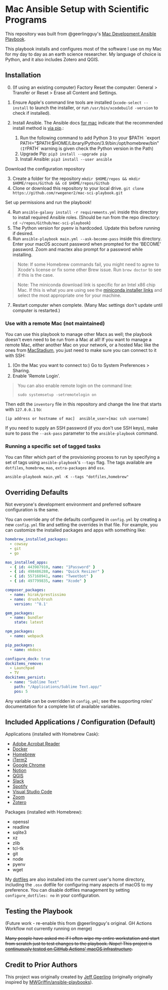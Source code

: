 # Mac Ansible Setup with Scientific Programs

This repository was built from @geerlingguy's [Mac Development Ansible Playbook](https://github.com/geerlingguy/mac-dev-playbook).

This playbook installs and configures most of the software I use on my Mac for my day to day as an earth science researcher. My language of choice is Python, and it also includes Zotero and QGIS.

## Installation
  0. (If using an existing computer) Factory Reset the computer: General > Transfer or Reset > Erase all Content and Settings.

  1. Ensure Apple's command line tools are installed (`xcode-select --install` to launch the installer, or run `/usr/bin/xcodebuild -version` to check if installed). 
  2. Install Ansible. The Ansible docs [for mac](https://docs.ansible.com/ansible/2.9/installation_guide/intro_installation.html#installing-ansible-on-macos ) indicate that the recommended install method is [via pip](https://docs.ansible.com/ansible/2.9/installation_guide/intro_installation.html#from-pip).:

     1. Run the following command to add Python 3 to your $PATH: `export PATH="$PATH:$HOME/Library/Python/3.9/bin:/opt/homebrew/bin"` (If `PATH` warning is given check the Python version in the Path)
     2. Upgrade Pip: `pip3 install --upgrade pip`
     3. Install Ansible: `pip3 install --user ansible`


  Download the configuration repository

  3. Create a folder for the repository `mkdir $HOME/repos && mkdir $HOME/repos/Github && cd $HOME/repos/Github`
  3. Clone or download this repository to your local drive. `git clone https://github.com/rwegener2/mac-sci-playbook.git`

  Set up permissions and run the playbook!

  4. Run `ansible-galaxy install -r requirements.yml` inside this directory to install required Ansible roles. (Should be run from the repo directory: `cd ~/repos/Github/mac-sci-playbook`)
  5. The Python version for pyenv is hardcoded. Update this before running if desired.
  6. Run `ansible-playbook main.yml --ask-become-pass` inside this directory. Enter your macOS account password when prompted for the 'BECOME' password. Zoom and mactex also prompt for a password while installing.

> Note: If some Homebrew commands fail, you might need to agree to Xcode's license or fix some other Brew issue. Run `brew doctor` to see if this is the case.

> Note: The miniconda download link is specific for an Intel x86 chip Mac. If this is what you are using see the [miniconda installer links](https://docs.anaconda.com/free/miniconda/index.html#latest-miniconda-installer-links) and select the most appropriate one for your machine.

  7. Restart computer when complete. (Many Mac settings don't update until computer is restarted.)

### Use with a remote Mac (not maintained)

You can use this playbook to manage other Macs as well; the playbook doesn't even need to be run from a Mac at all! If you want to manage a remote Mac, either another Mac on your network, or a hosted Mac like the ones from [MacStadium](https://www.macstadium.com), you just need to make sure you can connect to it with SSH:

  1. (On the Mac you want to connect to:) Go to System Preferences > Sharing.
  2. Enable 'Remote Login'.

> You can also enable remote login on the command line:
>
>     sudo systemsetup -setremotelogin on

Then edit the `inventory` file in this repository and change the line that starts with `127.0.0.1` to:

```
[ip address or hostname of mac]  ansible_user=[mac ssh username]
```

If you need to supply an SSH password (if you don't use SSH keys), make sure to pass the `--ask-pass` parameter to the `ansible-playbook` command.

### Running a specific set of tagged tasks

You can filter which part of the provisioning process to run by specifying a set of tags using `ansible-playbook`'s `--tags` flag. The tags available are `dotfiles`, `homebrew`, `mas`, `extra-packages` and `osx`.

    ansible-playbook main.yml -K --tags "dotfiles,homebrew"

## Overriding Defaults

Not everyone's development environment and preferred software configuration is the same.

You can override any of the defaults configured in `config.yml` by creating a new `config.yml` file and setting the overrides in that file. For example, you can customize the installed packages and apps with something like:

```yaml
homebrew_installed_packages:
  - cowsay
  - git
  - go

mas_installed_apps:
  - { id: 443987910, name: "1Password" }
  - { id: 498486288, name: "Quick Resizer" }
  - { id: 557168941, name: "Tweetbot" }
  - { id: 497799835, name: "Xcode" }

composer_packages:
  - name: hirak/prestissimo
  - name: drush/drush
    version: '^8.1'

gem_packages:
  - name: bundler
    state: latest

npm_packages:
  - name: webpack

pip_packages:
  - name: mkdocs

configure_dock: true
dockitems_remove:
  - Launchpad
  - TV
dockitems_persist:
  - name: "Sublime Text"
    path: "/Applications/Sublime Text.app/"
    pos: 5
```

Any variable can be overridden in `config.yml`; see the supporting roles' documentation for a complete list of available variables.

## Included Applications / Configuration (Default)

Applications (installed with Homebrew Cask):

  - [Adobe Acrobat Reader](https://get.adobe.com/reader/)
  - [Docker](https://www.docker.com/)
  - [Homebrew](http://brew.sh/)
  - [iTerm2](https://iterm2.com/)
  - [Google Chrome](https://www.google.com/chrome/)
  - [Notion](https://www.notion.so/)
  - [QGIS](https://www.qgis.org/en/site/)
  - [Slack](https://slack.com/)
  - [Spotify](https://open.spotify.com/)
  - [Visual Studio Code](https://code.visualstudio.com/)
  - [Zoom](https://zoom.us/)
  - [Zotero](https://www.zotero.org/)

Packages (installed with Homebrew):

  - openssl
  - readline
  - sqlite3
  - xz
  - zlib
  - tcl-tk
  - git
  - node
  - pyenv
  - wget

My [dotfiles](https://github.com/rwegener2/dotfiles) are also installed into the current user's home directory, including the `.osx` dotfile for configuring many aspects of macOS to my preference. You can disable dotfiles management by setting `configure_dotfiles: no` in your configuration.

## Testing the Playbook 

(Future work - re-enable this from @geerlingguy's original. GH Actions Workflow not currently running on merge)

~~Many people have asked me if I often wipe my entire workstation and start from scratch just to test changes to the playbook. Nope! This project is [continuously tested on GitHub Actions' macOS infrastructure](https://github.com/rwegener2/mac-dev-playbook/actions?query=workflow%3ACI).~~

## Credit to Prior Authors

This project was originally created by [Jeff Geerling](https://www.jeffgeerling.com/) (originally originally inspired by [MWGriffin/ansible-playbooks](https://github.com/MWGriffin/ansible-playbooks)).
